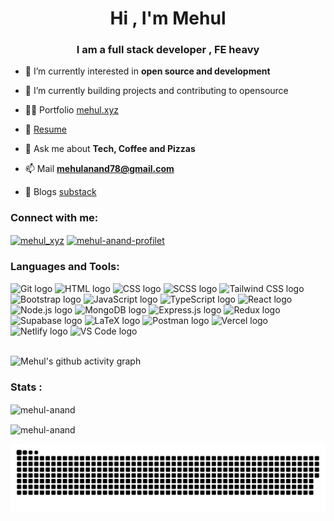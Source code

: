 <h1 align="center"> <!--<img src="https://raw.githubusercontent.com/ashu-guo/ashu-guo/main/assets/wave.gif" width="50px" height="50px"></img>--> Hi , I'm Mehul</h1>
<h3 align="center">I am a full stack developer , FE heavy</h3>

- 🔭 I’m currently interested in **open source and development**
  
- 🌱 I’m currently building projects and contributing to opensource

- 👨‍💻 Portfolio <a href="https://mehul.xyz/" target="_blank" rel="noopener noreferrer">mehul.xyz</a>

- 📄 <a href="https://kutt.it/resume-mehul" target="_blank" rel="noopener noreferrer">Resume</a>

- 💬 Ask me about **Tech, Coffee and Pizzas**

- 📫 Mail **mehulanand78@gmail.com**

- 📝 Blogs [substack](https://mehulanand.substack.com/)

<h3 align="left">Connect with me:</h3>
<p align="left">
<a href="https://x.com/mehul_xyz" target="blank"><img align="center" src="https://skillicons.dev/icons?i=twitter" alt="mehul_xyz" height="38" width="38" /></a>
<a href="https://www.linkedin.com/in/mehulxyz" target="blank"><img align="center" src="https://skillicons.dev/icons?i=linkedin" alt="mehul-anand-profilet" height="38" width="38" /></a>
</p>
<h3 align="left">Languages and Tools:</h3>
<div align="left">
  <img src="https://skillicons.dev/icons?i=git" height="40" alt="Git logo" />
  <img src="https://skillicons.dev/icons?i=html" height="40" alt="HTML logo" />
  <img src="https://skillicons.dev/icons?i=css" height="40" alt="CSS logo" />
  <img src="https://skillicons.dev/icons?i=scss" height="40" alt="SCSS logo" />
  <img src="https://skillicons.dev/icons?i=tailwind" height="40" alt="Tailwind CSS logo" />
  <img src="https://skillicons.dev/icons?i=bootstrap" height="40" alt="Bootstrap logo" />
  <img src="https://skillicons.dev/icons?i=js" height="40" alt="JavaScript logo" />
  <img src="https://skillicons.dev/icons?i=ts" height="40" alt="TypeScript logo" />
  <img src="https://skillicons.dev/icons?i=react" height="40" alt="React logo" />
  <img src="https://skillicons.dev/icons?i=nodejs" height="40" alt="Node.js logo" />
  <img src="https://skillicons.dev/icons?i=mongo" height="40" alt="MongoDB logo" />
  <img src="https://skillicons.dev/icons?i=expressjs" height="40" alt="Express.js logo" />
  <img src="https://skillicons.dev/icons?i=redux" height="40" alt="Redux logo" />
  <img src="https://skillicons.dev/icons?i=supabase" height="40" alt="Supabase logo" />
  <img src="https://skillicons.dev/icons?i=latex" height="40" alt="LaTeX logo" />
  <img src="https://skillicons.dev/icons?i=postman" height="40" alt="Postman logo" />
  <img src="https://skillicons.dev/icons?i=vercel" height="40" alt="Vercel logo" />
  <img src="https://skillicons.dev/icons?i=netlify" height="40" alt="Netlify logo" />
  <img src="https://skillicons.dev/icons?i=vscode" height="40" alt="VS Code logo" />
<!--   <img src="https://skillicons.dev/icons?i=ubuntu" height="40" alt="Ubuntu Logo" /> -->
</div>

<br/>

![Mehul's github activity graph](https://github-readme-activity-graph.vercel.app/graph?username=mehul-anand&theme=tokyo-night)



<h3 align="left">Stats :</h3>
<p><img align="center" src="https://github-readme-stats.vercel.app/api/top-langs?username=mehul-anand&show_icons=true&theme=radical&locale=en&layout=compact" alt="mehul-anand" /></p>
<p><img align="center" src="https://nirzak-streak-stats.vercel.app?user=mehul-anand&theme=radical&date_format=j%20M%5B%20Y%5D&mode=weekly" alt="mehul-anand" /></p>
<!-- <h3 align="left">Trophies :</h3> -->
<!-- <p><img align="center" src="https://github-profile-trophy.vercel.app/?username=mehul-anand&theme=onedark" alt="mehul-anand" /></p> -->
<p >
    <picture align="center">
      <source media="(prefers-color-scheme: dark)" srcset="https://raw.githubusercontent.com/ashu-guo/ashu-guo/master/assets/github-contribution-grid-snake.svg">
      <source media="(prefers-color-scheme: light)" srcset="https://raw.githubusercontent.com/ashu-guo/ashu-guo/master/assets/github-contribution-grid-snake.svg">
      <img alt="github contribution grid snake animation" src="https://raw.githubusercontent.com/ashu-guo/ashu-guo/master/assets/github-contribution-grid-snake.svg">
    </picture>
</p>
